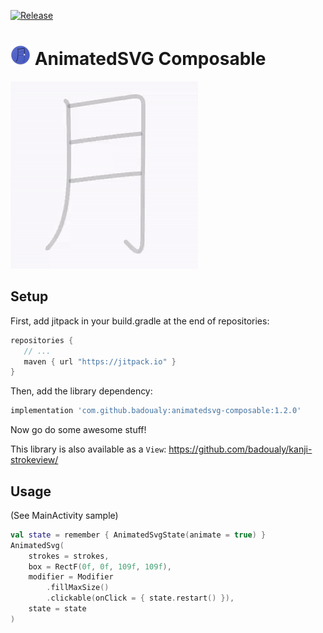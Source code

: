 [![Release](https://jitpack.io/v/badoualy/animatedsvg-composable.svg)](https://jitpack.io/#badoualy/animatedsvg-composable)

# <img src="https://github.com/badoualy/animatedsvg-composable/blob/master/ART/web_hi_res_512.png" width="32"> AnimatedSVG Composable
<img src="https://github.com/badoualy/animatedsvg-composable/blob/master/ART/preview.gif" width="300">

Setup
----------------

First, add jitpack in your build.gradle at the end of repositories:
 ```gradle
repositories {
    // ...
    maven { url "https://jitpack.io" }
}
```

Then, add the library dependency:
```gradle
implementation 'com.github.badoualy:animatedsvg-composable:1.2.0'
```


Now go do some awesome stuff!

This library is also available as a `View`: https://github.com/badoualy/kanji-strokeview/

Usage
----------------

(See MainActivity sample)
```kotlin
val state = remember { AnimatedSvgState(animate = true) }
AnimatedSvg(
    strokes = strokes,
    box = RectF(0f, 0f, 109f, 109f),
    modifier = Modifier
        .fillMaxSize()
        .clickable(onClick = { state.restart() }),
    state = state
)
```

